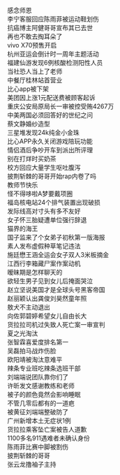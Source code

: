 感念师恩  
李宁客服回应陈雨菲被运动鞋划伤  
抗癌博主阿健哥哥宣布其已去世  
再也不敢去掏耳朵了  
vivo X70预售开启  
杭州亚运会倒计时一周年主题活动  
福建仙游发现6例核酸检测阳性人员  
当社恐人当上了老师  
中餐厅桂林站首营业  
比心app被下架  
美团因上涨1元配送费被顾客起诉  
重庆公安局原局长一审被控受贿4267万  
中美两国必须回答好的世纪之问  
蔡文静婚纱造型  
三星堆发现24k纯金小金珠  
比心APP永久关闭游戏陪玩功能  
情侣酒后争吵开车到派出所评理  
别在打烊时买奶茶  
校方回应大量学生呕吐腹泻  
披荆斩棘的哥哥开始rap内卷了吗  
教师节快乐  
怪不得哆啦A梦要戴项圈  
福岛核电站24个排气装置出现破损  
发际线高对寸头有多不友好  
女子怀三胎疑遭单位强行辞退  
猫界的海王  
国子监来了个女弟子初秋第一版海报  
素人发布虚假种草笔记违法  
施廷懋王涵全运会女子双人3米板摘金  
江西行李箱藏尸案作案动机  
暧昧期是怎样聊天的  
欲轻生男子见到女儿后掩面哭泣  
赵立坚说美国才是全球头号黑客帝国  
赵丽颖认出龚俊刘昊然童年照  
敖犬不主动退出  
向佐郭碧婷希望女儿自由长大  
货拉拉司机过失致人死亡案一审宣判  
夏之光淘汰  
张智霖喜爱度排名第一  
吴磊拍马战炸伤脸  
欧阳靖被淘汰意难平  
辣条专业班吃辣条选班干部  
刘端端说团队靠你们了  
许昕发文感谢教练和老师  
被子的颜色竟然会影响睡眠  
不管几零后都有的一道疤  
被黄征刘端端整破防了  
广州新增本土无症状1例  
货拉拉乘客坠亡案被告人道歉  
1100多名911遇难者未确认身份  
陈雨菲比赛中脚被割伤  
披荆斩棘的哥哥  
张云龙撸袖子主持  
